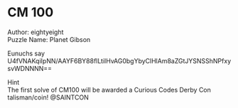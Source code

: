 # CM 100  

Author: eightyeight  
Puzzle Name: Planet Gibson  

Eunuchs say U4fVNAKqiIpNN/AAYF6BY88flLtilHvAG0bgYbyClHlAm8aZGtJYSNSShNPfxysvWDNNNN==  

Hint  
The first solve of CM100 will be awarded a Curious Codes Derby Con talisman/coin! @SAINTCON  
